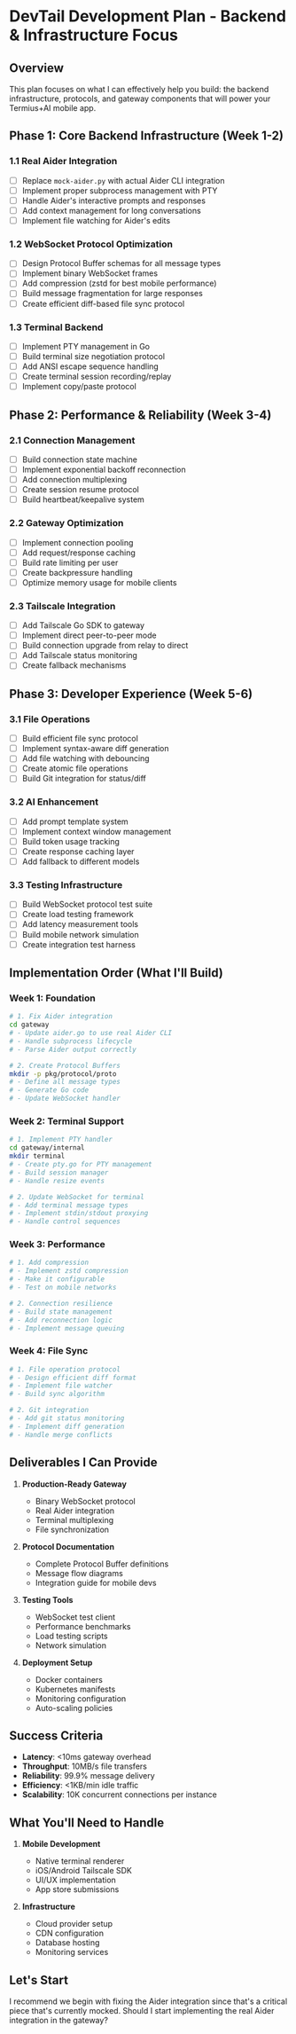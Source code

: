 # DevTail Development Plan - Backend & Infrastructure Focus

## Overview
This plan focuses on what I can effectively help you build: the backend infrastructure, protocols, and gateway components that will power your Termius+AI mobile app.

## Phase 1: Core Backend Infrastructure (Week 1-2)

### 1.1 Real Aider Integration
- [ ] Replace `mock-aider.py` with actual Aider CLI integration
- [ ] Implement proper subprocess management with PTY
- [ ] Handle Aider's interactive prompts and responses
- [ ] Add context management for long conversations
- [ ] Implement file watching for Aider's edits

### 1.2 WebSocket Protocol Optimization
- [ ] Design Protocol Buffer schemas for all message types
- [ ] Implement binary WebSocket frames
- [ ] Add compression (zstd for best mobile performance)
- [ ] Build message fragmentation for large responses
- [ ] Create efficient diff-based file sync protocol

### 1.3 Terminal Backend
- [ ] Implement PTY management in Go
- [ ] Build terminal size negotiation protocol
- [ ] Add ANSI escape sequence handling
- [ ] Create terminal session recording/replay
- [ ] Implement copy/paste protocol

## Phase 2: Performance & Reliability (Week 3-4)

### 2.1 Connection Management
- [ ] Build connection state machine
- [ ] Implement exponential backoff reconnection
- [ ] Add connection multiplexing
- [ ] Create session resume protocol
- [ ] Build heartbeat/keepalive system

### 2.2 Gateway Optimization
- [ ] Implement connection pooling
- [ ] Add request/response caching
- [ ] Build rate limiting per user
- [ ] Create backpressure handling
- [ ] Optimize memory usage for mobile clients

### 2.3 Tailscale Integration
- [ ] Add Tailscale Go SDK to gateway
- [ ] Implement direct peer-to-peer mode
- [ ] Build connection upgrade from relay to direct
- [ ] Add Tailscale status monitoring
- [ ] Create fallback mechanisms

## Phase 3: Developer Experience (Week 5-6)

### 3.1 File Operations
- [ ] Build efficient file sync protocol
- [ ] Implement syntax-aware diff generation
- [ ] Add file watching with debouncing
- [ ] Create atomic file operations
- [ ] Build Git integration for status/diff

### 3.2 AI Enhancement
- [ ] Add prompt template system
- [ ] Implement context window management
- [ ] Build token usage tracking
- [ ] Create response caching layer
- [ ] Add fallback to different models

### 3.3 Testing Infrastructure
- [ ] Build WebSocket protocol test suite
- [ ] Create load testing framework
- [ ] Add latency measurement tools
- [ ] Build mobile network simulation
- [ ] Create integration test harness

## Implementation Order (What I'll Build)

### Week 1: Foundation
```bash
# 1. Fix Aider integration
cd gateway
# - Update aider.go to use real Aider CLI
# - Handle subprocess lifecycle
# - Parse Aider output correctly

# 2. Create Protocol Buffers
mkdir -p pkg/protocol/proto
# - Define all message types
# - Generate Go code
# - Update WebSocket handler
```

### Week 2: Terminal Support
```bash
# 1. Implement PTY handler
cd gateway/internal
mkdir terminal
# - Create pty.go for PTY management
# - Build session manager
# - Handle resize events

# 2. Update WebSocket for terminal
# - Add terminal message types
# - Implement stdin/stdout proxying
# - Handle control sequences
```

### Week 3: Performance
```bash
# 1. Add compression
# - Implement zstd compression
# - Make it configurable
# - Test on mobile networks

# 2. Connection resilience
# - Build state management
# - Add reconnection logic
# - Implement message queuing
```

### Week 4: File Sync
```bash
# 1. File operation protocol
# - Design efficient diff format
# - Implement file watcher
# - Build sync algorithm

# 2. Git integration
# - Add git status monitoring
# - Implement diff generation
# - Handle merge conflicts
```

## Deliverables I Can Provide

1. **Production-Ready Gateway**
   - Binary WebSocket protocol
   - Real Aider integration
   - Terminal multiplexing
   - File synchronization

2. **Protocol Documentation**
   - Complete Protocol Buffer definitions
   - Message flow diagrams
   - Integration guide for mobile devs

3. **Testing Tools**
   - WebSocket test client
   - Performance benchmarks
   - Load testing scripts
   - Network simulation

4. **Deployment Setup**
   - Docker containers
   - Kubernetes manifests
   - Monitoring configuration
   - Auto-scaling policies

## Success Criteria

- **Latency**: <10ms gateway overhead
- **Throughput**: 10MB/s file transfers
- **Reliability**: 99.9% message delivery
- **Efficiency**: <1KB/min idle traffic
- **Scalability**: 10K concurrent connections per instance

## What You'll Need to Handle

1. **Mobile Development**
   - Native terminal renderer
   - iOS/Android Tailscale SDK
   - UI/UX implementation
   - App store submissions

2. **Infrastructure**
   - Cloud provider setup
   - CDN configuration
   - Database hosting
   - Monitoring services

## Let's Start

I recommend we begin with fixing the Aider integration since that's a critical piece that's currently mocked. Should I start implementing the real Aider integration in the gateway?